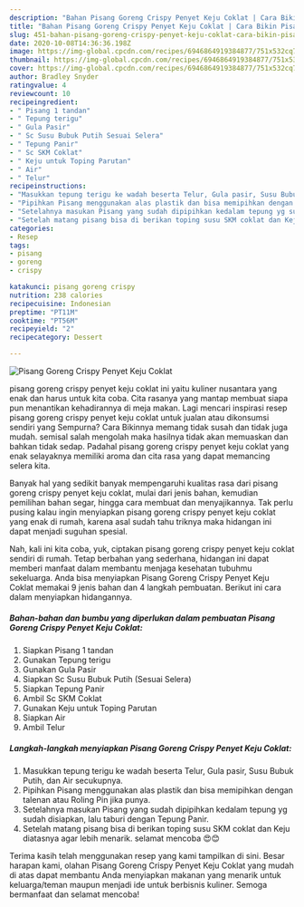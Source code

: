 ```yaml
---
description: "Bahan Pisang Goreng Crispy Penyet Keju Coklat | Cara Bikin Pisang Goreng Crispy Penyet Keju Coklat Yang Paling Enak"
title: "Bahan Pisang Goreng Crispy Penyet Keju Coklat | Cara Bikin Pisang Goreng Crispy Penyet Keju Coklat Yang Paling Enak"
slug: 451-bahan-pisang-goreng-crispy-penyet-keju-coklat-cara-bikin-pisang-goreng-crispy-penyet-keju-coklat-yang-paling-enak
date: 2020-10-08T14:36:36.198Z
image: https://img-global.cpcdn.com/recipes/6946864919384877/751x532cq70/pisang-goreng-crispy-penyet-keju-coklat-foto-resep-utama.jpg
thumbnail: https://img-global.cpcdn.com/recipes/6946864919384877/751x532cq70/pisang-goreng-crispy-penyet-keju-coklat-foto-resep-utama.jpg
cover: https://img-global.cpcdn.com/recipes/6946864919384877/751x532cq70/pisang-goreng-crispy-penyet-keju-coklat-foto-resep-utama.jpg
author: Bradley Snyder
ratingvalue: 4
reviewcount: 10
recipeingredient:
- " Pisang 1 tandan"
- " Tepung terigu"
- " Gula Pasir"
- " Sc Susu Bubuk Putih Sesuai Selera"
- " Tepung Panir"
- " Sc SKM Coklat"
- " Keju untuk Toping Parutan"
- " Air"
- " Telur"
recipeinstructions:
- "Masukkan tepung terigu ke wadah beserta Telur, Gula pasir, Susu Bubuk Putih, dan Air secukupnya."
- "Pipihkan Pisang menggunakan alas plastik dan bisa memipihkan dengan talenan atau Roling Pin jika punya."
- "Setelahnya masukan Pisang yang sudah dipipihkan kedalam tepung yg sudah disiapkan, lalu taburi dengan Tepung Panir."
- "Setelah matang pisang bisa di berikan toping susu SKM coklat dan Keju diatasnya agar lebih menarik. selamat mencoba 😍😊"
categories:
- Resep
tags:
- pisang
- goreng
- crispy

katakunci: pisang goreng crispy 
nutrition: 238 calories
recipecuisine: Indonesian
preptime: "PT11M"
cooktime: "PT56M"
recipeyield: "2"
recipecategory: Dessert

---
```



![Pisang Goreng Crispy Penyet Keju Coklat](https://img-global.cpcdn.com/recipes/6946864919384877/751x532cq70/pisang-goreng-crispy-penyet-keju-coklat-foto-resep-utama.jpg)


pisang goreng crispy penyet keju coklat ini yaitu kuliner nusantara yang enak dan harus untuk kita coba. Cita rasanya yang mantap membuat siapa pun menantikan kehadirannya di meja makan.
Lagi mencari inspirasi resep pisang goreng crispy penyet keju coklat untuk jualan atau dikonsumsi sendiri yang Sempurna? Cara Bikinnya memang tidak susah dan tidak juga mudah. semisal salah mengolah maka hasilnya tidak akan memuaskan dan bahkan tidak sedap. Padahal pisang goreng crispy penyet keju coklat yang enak selayaknya memiliki aroma dan cita rasa yang dapat memancing selera kita.

Banyak hal yang sedikit banyak mempengaruhi kualitas rasa dari pisang goreng crispy penyet keju coklat, mulai dari jenis bahan, kemudian pemilihan bahan segar, hingga cara membuat dan menyajikannya. Tak perlu pusing kalau ingin menyiapkan pisang goreng crispy penyet keju coklat yang enak di rumah, karena asal sudah tahu triknya maka hidangan ini dapat menjadi suguhan spesial.




Nah, kali ini kita coba, yuk, ciptakan pisang goreng crispy penyet keju coklat sendiri di rumah. Tetap berbahan yang sederhana, hidangan ini dapat memberi manfaat dalam membantu menjaga kesehatan tubuhmu sekeluarga. Anda bisa menyiapkan Pisang Goreng Crispy Penyet Keju Coklat memakai 9 jenis bahan dan 4 langkah pembuatan. Berikut ini cara dalam menyiapkan hidangannya.

<!--inarticleads1-->

##### Bahan-bahan dan bumbu yang diperlukan dalam pembuatan Pisang Goreng Crispy Penyet Keju Coklat:

1. Siapkan  Pisang 1 tandan
1. Gunakan  Tepung terigu
1. Gunakan  Gula Pasir
1. Siapkan  Sc Susu Bubuk Putih (Sesuai Selera)
1. Siapkan  Tepung Panir
1. Ambil  Sc SKM Coklat
1. Gunakan  Keju untuk Toping Parutan
1. Siapkan  Air
1. Ambil  Telur




<!--inarticleads2-->

##### Langkah-langkah menyiapkan Pisang Goreng Crispy Penyet Keju Coklat:

1. Masukkan tepung terigu ke wadah beserta Telur, Gula pasir, Susu Bubuk Putih, dan Air secukupnya.
1. Pipihkan Pisang menggunakan alas plastik dan bisa memipihkan dengan talenan atau Roling Pin jika punya.
1. Setelahnya masukan Pisang yang sudah dipipihkan kedalam tepung yg sudah disiapkan, lalu taburi dengan Tepung Panir.
1. Setelah matang pisang bisa di berikan toping susu SKM coklat dan Keju diatasnya agar lebih menarik. selamat mencoba 😍😊




Terima kasih telah menggunakan resep yang kami tampilkan di sini. Besar harapan kami, olahan Pisang Goreng Crispy Penyet Keju Coklat yang mudah di atas dapat membantu Anda menyiapkan makanan yang menarik untuk keluarga/teman maupun menjadi ide untuk berbisnis kuliner. Semoga bermanfaat dan selamat mencoba!
